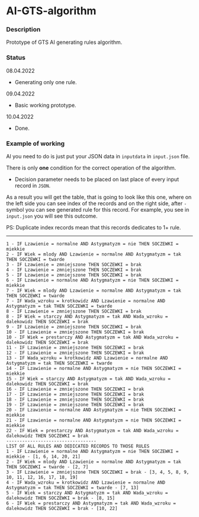 # AI-GTS-algorithm

### Description

Prototype of GTS AI generating rules algorithm.

### Status
08.04.2022

- Generating only one rule.

09.04.2022

- Basic working prototype.

10.04.2022

- Done.

### Example of working

Al you need to do is just put your JSON data in `inputdata` in `input.json` file.

There is only **one** condition for the correct operation of the algorithm.

- Decision parameter needs to be placed on last place of every input record in `JSON`.

As a result you will get the table, that is going to look like this one,
where on the left side you can see index of the records and on the right side, after `-` symbol
you can see generated rule for this record. For example, you see in `input.json` you will see
this outcome.

PS: Duplicate index records mean that this records dedicates to 1+ rule.

---
```
1 - IF Lzawienie = normalne AND Astygmatyzm = nie THEN SOCZEWKI = miekkie
2 - IF Wiek = mlody AND Lzawienie = normalne AND Astygmatyzm = tak THEN SOCZEWKI = twarde
3 - IF Lzawienie = zmniejszone THEN SOCZEWKI = brak
4 - IF Lzawienie = zmniejszone THEN SOCZEWKI = brak
5 - IF Lzawienie = zmniejszone THEN SOCZEWKI = brak
6 - IF Lzawienie = normalne AND Astygmatyzm = nie THEN SOCZEWKI = miekkie
7 - IF Wiek = mlody AND Lzawienie = normalne AND Astygmatyzm = tak THEN SOCZEWKI = twarde
7 - IF Wada_wzroku = krotkowidz AND Lzawienie = normalne AND Astygmatyzm = tak THEN SOCZEWKI = twarde
8 - IF Lzawienie = zmniejszone THEN SOCZEWKI = brak
8 - IF Wiek = starczy AND Astygmatyzm = tak AND Wada_wzroku = dalekowidz THEN SOCZEWKI = brak
9 - IF Lzawienie = zmniejszone THEN SOCZEWKI = brak
10 - IF Lzawienie = zmniejszone THEN SOCZEWKI = brak
10 - IF Wiek = prestarczy AND Astygmatyzm = tak AND Wada_wzroku = dalekowidz THEN SOCZEWKI = brak
11 - IF Lzawienie = zmniejszone THEN SOCZEWKI = brak
12 - IF Lzawienie = zmniejszone THEN SOCZEWKI = brak
13 - IF Wada_wzroku = krotkowidz AND Lzawienie = normalne AND Astygmatyzm = tak THEN SOCZEWKI = twarde
14 - IF Lzawienie = normalne AND Astygmatyzm = nie THEN SOCZEWKI = miekkie
15 - IF Wiek = starczy AND Astygmatyzm = tak AND Wada_wzroku = dalekowidz THEN SOCZEWKI = brak
16 - IF Lzawienie = zmniejszone THEN SOCZEWKI = brak
17 - IF Lzawienie = zmniejszone THEN SOCZEWKI = brak
18 - IF Lzawienie = zmniejszone THEN SOCZEWKI = brak
19 - IF Lzawienie = zmniejszone THEN SOCZEWKI = brak
20 - IF Lzawienie = normalne AND Astygmatyzm = nie THEN SOCZEWKI = miekkie
21 - IF Lzawienie = normalne AND Astygmatyzm = nie THEN SOCZEWKI = miekkie
22 - IF Wiek = prestarczy AND Astygmatyzm = tak AND Wada_wzroku = dalekowidz THEN SOCZEWKI = brak
----------------------------------
LIST OF ALL RULES AND DEDICATED RECORDS TO THOSE RULES
1 - IF Lzawienie = normalne AND Astygmatyzm = nie THEN SOCZEWKI = miekkie - [1, 6, 14, 20, 21]
2 - IF Wiek = mlody AND Lzawienie = normalne AND Astygmatyzm = tak THEN SOCZEWKI = twarde - [2, 7]
3 - IF Lzawienie = zmniejszone THEN SOCZEWKI = brak - [3, 4, 5, 8, 9, 10, 11, 12, 16, 17, 18, 19]
4 - IF Wada_wzroku = krotkowidz AND Lzawienie = normalne AND Astygmatyzm = tak THEN SOCZEWKI = twarde - [7, 13]
5 - IF Wiek = starczy AND Astygmatyzm = tak AND Wada_wzroku = dalekowidz THEN SOCZEWKI = brak - [8, 15]
6 - IF Wiek = prestarczy AND Astygmatyzm = tak AND Wada_wzroku = dalekowidz THEN SOCZEWKI = brak - [10, 22]
```

